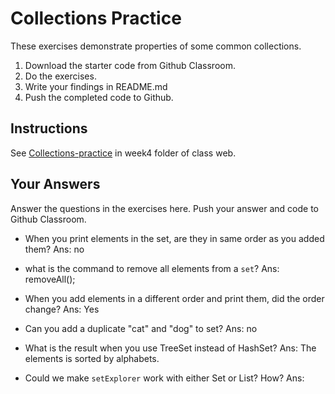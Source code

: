 # Collections Practice

These exercises demonstrate properties of some common collections.

1. Download the starter code from Github Classroom.
2. Do the exercises.
3. Write your findings in README.md
4. Push the completed code to Github.

## Instructions

See [Collections-practice](https://skeoop.github.io/week4/Collections-practice) in week4 folder of class web.

## Your Answers

Answer the questions in the exercises here. Push your answer and code to Github Classroom.

* When you print elements in the set, are they in same order as you added them?
Ans: no

* what is the command to remove all elements from a `set`?
Ans: removeAll();

* When you add elements in a different order and print them, did the order change?
Ans: Yes

* Can you add a duplicate "cat" and "dog" to set?
Ans: no

* What is the result when you use TreeSet instead of HashSet?
Ans: The elements is sorted by alphabets.

* Could we make `setExplorer` work with either Set or List?  How?
Ans: 
